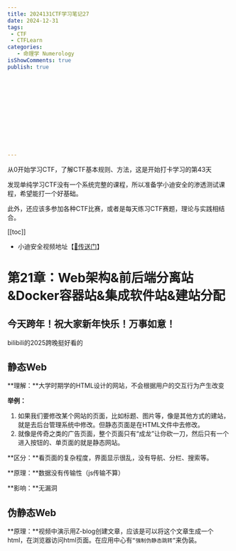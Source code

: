 ```yaml
---
title: 2024131CTF学习笔记27
date: 2024-12-31
tags:
 - CTF
 - CTFLearn
categories:
   - 命理学 Numerology
isShowComments: true
publish: true













---
```


<Boxx/>

从0开始学习CTF，了解CTF基本规则、方法，这是开始打卡学习的第43天

发现单纯学习CTF没有一个系统完整的课程，所以准备学小迪安全的渗透测试课程，希望能打一个好基础。

此外，还应该多参加各种CTF比赛，或者是每天练习CTF赛题，理论与实践相结合。

[[toc]]

- 小迪安全视频地址【[🔗传送门]([https://www.bilibili.com/video/BV123yAYMEwb/)】

<!-- more -->

# 第21章：Web架构&前后端分离站&Docker容器站&集成软件站&建站分配

## 今天跨年！祝大家新年快乐！万事如意！

bilibili的2025跨晚挺好看的

## 静态Web

**理解：**大学时期学的HTML设计的网站，不会根据用户的交互行为产生改变

**举例：**

1. 如果我们要修改某个网站的页面，比如标题、图片等，像是其他方式的建站，就是去后台管理系统中修改。但静态页面是在HTML文件中去修改。
2. 就像是传奇之类的广告页面，整个页面只有“成龙”让你砍一刀，然后只有一个进入按钮的、单页面的就是静态网站。

**区分：**看页面的复杂程度，界面显示很乱，没有导航、分栏、搜索等。

**原理：**数据没有传输性（js传输不算）

**影响：**无漏洞

## 伪静态Web

**原理：**视频中演示用Z-blog创建文章，应该是可以将这个文章生成一个html，在浏览器访问html页面。在应用中心有`“强制伪静态跳转”`来伪装。

